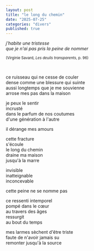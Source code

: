 ```yaml
---
layout: post
title: "le long du chemin"
date: "2025-07-25"
categories: "divers"
published: true
---
```


*j'habite une tristesse  
que je n'ai pas pris la peine de nommer*  

<sup>(Virginie Savard, *Les deuils transparents*, p. 96)</sup>  

<br/>  

ce ruisseau qui ne cesse de couler  
dense comme une blessure qui suinte  
aussi longtemps que je me souvienne  
arrose mes pas dans la maison  

je peux le sentir  
incrusté  
dans le parfum de nos coutumes  
d'une génération à l'autre  

il dérange mes amours  

cette fracture  
s'écoule  
le long du chemin  
draine ma maison  
jusqu'à la marre  

invisible  
inatteignable  
inconcevable  

cette peine ne se nomme pas  

ce ressenti intemporel  
pompé dans le cœur  
au travers des âges  
ressurgit  
au bout du temps  

mes larmes sèchent d'être triste  
faute de n'avoir jamais su  
remonter jusqu'à la source  
